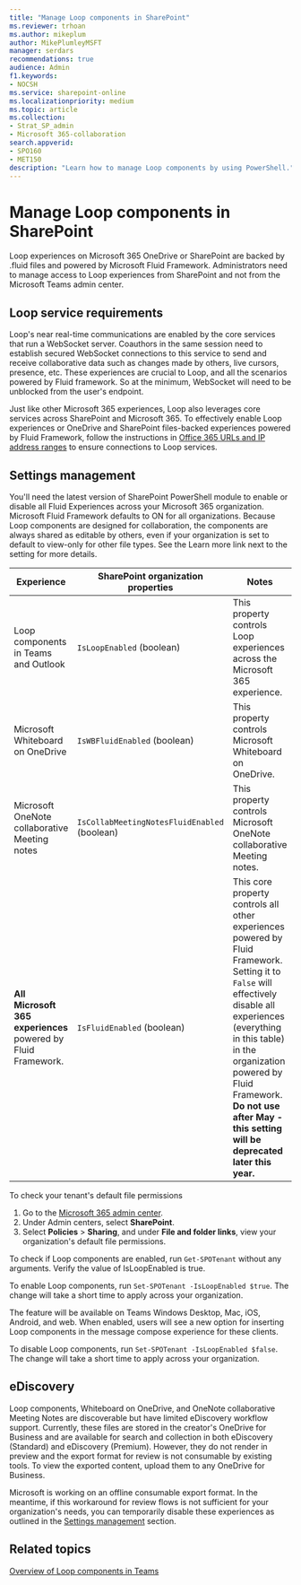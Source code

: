 ```yaml
---
title: "Manage Loop components in SharePoint"
ms.reviewer: trhoan
ms.author: mikeplum
author: MikePlumleyMSFT
manager: serdars
recommendations: true
audience: Admin
f1.keywords:
- NOCSH
ms.service: sharepoint-online
ms.localizationpriority: medium
ms.topic: article
ms.collection:
- Strat_SP_admin
- Microsoft 365-collaboration
search.appverid:
- SPO160
- MET150
description: "Learn how to manage Loop components by using PowerShell."
---
```


# Manage Loop components in SharePoint

Loop experiences on Microsoft 365 OneDrive or SharePoint are backed by .fluid files and powered by Microsoft Fluid Framework. Administrators need to manage access to Loop experiences from SharePoint and not from the Microsoft Teams admin center.

## Loop service requirements

Loop's near real-time communications are enabled by the core services that run a WebSocket server. Coauthors in the same session need to establish secured WebSocket connections to this service to send and receive collaborative data such as changes made by others, live cursors, presence, etc. These experiences are crucial to Loop, and all the scenarios powered by Fluid framework. So at the minimum, WebSocket will need to be unblocked from the user's endpoint.

Just like other Microsoft 365 experiences, Loop also leverages core services across SharePoint and Microsoft 365. To effectively enable Loop experiences or OneDrive and SharePoint files-backed experiences powered by Fluid Framework, follow the instructions in [Office 365 URLs and IP address ranges](/microsoft-365/enterprise/urls-and-ip-address-ranges) to ensure connections to Loop services.

## Settings management

You'll need the latest version of SharePoint PowerShell module to enable or disable all Fluid Experiences across your Microsoft 365 organization. Microsoft Fluid Framework defaults to ON for all organizations. Because Loop components are designed for collaboration, the components are always shared as editable by others, even if your organization is set to default to view-only for other file types. See the Learn more link next to the setting for more details.

|Experience|SharePoint organization properties|Notes|
|---|----|---|
|Loop components in Teams and Outlook|`IsLoopEnabled` (boolean)|This property controls Loop experiences across the Microsoft 365 experience.|
|Microsoft Whiteboard on OneDrive|`IsWBFluidEnabled` (boolean)|This property controls Microsoft Whiteboard on OneDrive.|
|Microsoft OneNote collaborative Meeting notes|`IsCollabMeetingNotesFluidEnabled` (boolean)|This property controls Microsoft OneNote collaborative Meeting notes.|
|**All Microsoft 365 experiences** powered by Fluid Framework.|`IsFluidEnabled` (boolean)|This core property controls all other experiences powered by Fluid Framework. Setting it to `False` will effectively disable all experiences (everything in this table) in the organization powered by Fluid Framework. **Do not use after May - this setting will be deprecated later this year.**|

To check your tenant's default file permissions

1. Go to the [Microsoft 365 admin center](https://admin.microsoft.com).
2. Under Admin centers, select **SharePoint**.
3. Select **Policies** > **Sharing**, and under **File and folder links**, view your organization's default file permissions.

To check if Loop components are enabled, run `Get-SPOTenant` without any arguments. Verify the value of IsLoopEnabled is true.

To enable Loop components, run `Set-SPOTenant -IsLoopEnabled $true`. The change will take a short time to apply across your organization.

The feature will be available on Teams Windows Desktop, Mac, iOS, Android, and web. When enabled, users will see a new option for inserting Loop components in the message compose experience for these clients.

To disable Loop components, run `Set-SPOTenant -IsLoopEnabled $false`. The change will take a short time to apply across your organization.

## eDiscovery

Loop components, Whiteboard on OneDrive, and OneNote collaborative Meeting Notes are discoverable but have limited eDiscovery workflow support. Currently, these files are stored in the creator's OneDrive for Business and are available for search and collection in both eDiscovery (Standard) and eDiscovery (Premium). However, they do not render in preview and the export format for review is not consumable by existing tools. To view the exported content, upload them to any OneDrive for Business.

Microsoft is working on an offline consumable export format. In the meantime, if this workaround for review flows is not sufficient for your organization's needs, you can temporarily disable these experiences as outlined in the [Settings management](#settings-management) section.

## Related topics

[Overview of Loop components in Teams](/microsoftteams/live-components-in-teams)
